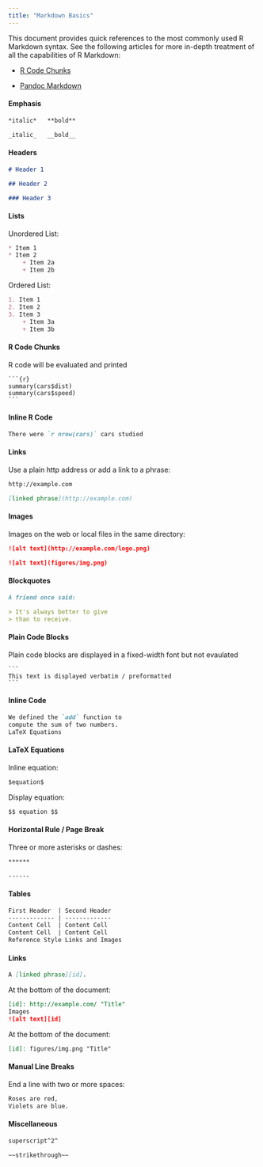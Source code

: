 ```yaml
---
title: "Markdown Basics"
---
```


This document provides quick references to the most commonly used R Markdown syntax. See the following articles for more in-depth treatment of all the capabilities of R Markdown:

* [R Code Chunks](authoring_rcodechunks.html)

* [Pandoc Markdown](authoring_pandoc_markdown.html)

#### Emphasis

```markdown
*italic*   **bold**

_italic_   __bold__
```

#### Headers

```markdown
# Header 1

## Header 2

### Header 3
```

#### Lists

Unordered List:

```markdown
* Item 1
* Item 2
    + Item 2a
    + Item 2b
```

Ordered List:

```markdown
1. Item 1
2. Item 2
3. Item 3
    + Item 3a
    + Item 3b
```

#### R Code Chunks

R code will be evaluated and printed

<pre class="markdown"><code>&#96;&#96;&#96;{r}
summary(cars$dist)
summary(cars$speed)
&#96;&#96;&#96;
</code></pre>

#### Inline R Code

```markdown
There were `r nrow(cars)` cars studied
```

#### Links

Use a plain http address or add a link to a phrase:

```markdown
http://example.com

[linked phrase](http://example.com)
```

#### Images

Images on the web or local files in the same directory:

```markdown
![alt text](http://example.com/logo.png)

![alt text](figures/img.png)
```

#### Blockquotes

```markdown
A friend once said:

> It's always better to give
> than to receive.
```

#### Plain Code Blocks

Plain code blocks are displayed in a fixed-width font but not evaulated

<pre class="markdown"><code>&#96;&#96;&#96;
This text is displayed verbatim / preformatted
&#96;&#96;&#96;
</code></pre>

#### Inline Code

```markdown
We defined the `add` function to
compute the sum of two numbers.
LaTeX Equations
```

#### LaTeX Equations

Inline equation:
```markdown
$equation$
```

Display equation:
```markdown
$$ equation $$
```

#### Horizontal Rule / Page Break

Three or more asterisks or dashes:

```markdown
******

------
```

#### Tables

```markdown
First Header  | Second Header
------------- | -------------
Content Cell  | Content Cell
Content Cell  | Content Cell
Reference Style Links and Images
```

#### Links

```markdown
A [linked phrase][id].
```

At the bottom of the document:

```markdown
[id]: http://example.com/ "Title"
Images
![alt text][id]
```

At the bottom of the document:

```markdown
[id]: figures/img.png "Title"
```

#### Manual Line Breaks

End a line with two or more spaces:

```markdown
Roses are red,
Violets are blue.
```


#### Miscellaneous

```markdown
superscript^2^

~~strikethrough~~
```
